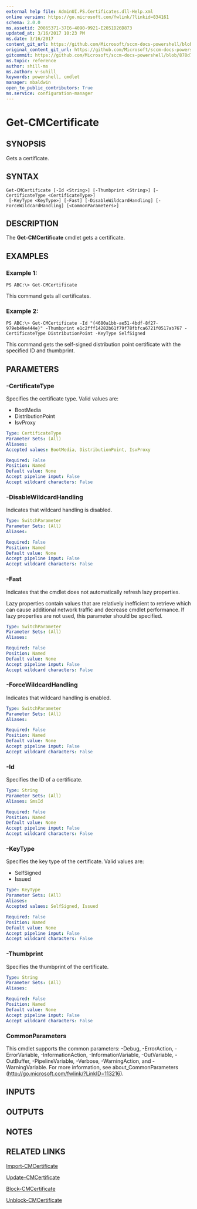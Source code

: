 ```yaml
---
external help file: AdminUI.PS.Certificates.dll-Help.xml
online version: https://go.microsoft.com/fwlink/?linkid=834161
schema: 2.0.0
ms.assetid: 20865371-37E6-4090-9921-E2051D26D873
updated_at: 3/16/2017 10:23 PM
ms.date: 3/16/2017
content_git_url: https://github.com/Microsoft/sccm-docs-powershell/blob/live/sccm-cmdlets/ConfigurationManager/vlatest/Get-CMCertificate.md
original_content_git_url: https://github.com/Microsoft/sccm-docs-powershell/blob/live/sccm-cmdlets/ConfigurationManager/vlatest/Get-CMCertificate.md
gitcommit: https://github.com/Microsoft/sccm-docs-powershell/blob/878d763dc5aa42ef726c148331bcba954cf6773e/sccm-cmdlets/ConfigurationManager/vlatest/Get-CMCertificate.md
ms.topic: reference
author: shill-ms
ms.author: v-suhill
keywords: powershell, cmdlet
manager: mbaldwin
open_to_public_contributors: True
ms.service: configuration-manager
---
```


# Get-CMCertificate

## SYNOPSIS
Gets a certificate.

## SYNTAX

```
Get-CMCertificate [-Id <String>] [-Thumbprint <String>] [-CertificateType <CertificateType>]
 [-KeyType <KeyType>] [-Fast] [-DisableWildcardHandling] [-ForceWildcardHandling] [<CommonParameters>]
```

## DESCRIPTION
The **Get-CMCertificate** cmdlet gets a certificate.

## EXAMPLES

### Example 1:
```
PS ABC:\> Get-CMCertificate
```

This command gets all certificates.

### Example 2:
```
PS ABC:\> Get-CMCertificate -Id "{4680a1bb-ae51-4bdf-8f27-979eb49e444e}" -Thumbprint e1c2fff14282b61f79f78fbfca6721f0517ab767 -CertificateType DistributionPoint -KeyType SelfSigned
```

This command gets the self-signed distribution point certificate with the specified ID and thumbprint.

## PARAMETERS

### -CertificateType
Specifies the certificate type.
Valid values are:

- BootMedia
- DistributionPoint
- IsvProxy

```yaml
Type: CertificateType
Parameter Sets: (All)
Aliases:
Accepted values: BootMedia, DistributionPoint, IsvProxy

Required: False
Position: Named
Default value: None
Accept pipeline input: False
Accept wildcard characters: False
```

### -DisableWildcardHandling
Indicates that wildcard handling is disabled.

```yaml
Type: SwitchParameter
Parameter Sets: (All)
Aliases:

Required: False
Position: Named
Default value: None
Accept pipeline input: False
Accept wildcard characters: False
```

### -Fast
Indicates that the cmdlet does not automatically refresh lazy properties.

Lazy properties contain values that are relatively inefficient to retrieve which can cause additional network traffic and decrease cmdlet performance.
If lazy properties are not used, this parameter should be specified.

```yaml
Type: SwitchParameter
Parameter Sets: (All)
Aliases:

Required: False
Position: Named
Default value: None
Accept pipeline input: False
Accept wildcard characters: False
```

### -ForceWildcardHandling
Indicates that wildcard handling is enabled.

```yaml
Type: SwitchParameter
Parameter Sets: (All)
Aliases:

Required: False
Position: Named
Default value: None
Accept pipeline input: False
Accept wildcard characters: False
```

### -Id
Specifies the ID of a certificate.

```yaml
Type: String
Parameter Sets: (All)
Aliases: SmsId

Required: False
Position: Named
Default value: None
Accept pipeline input: False
Accept wildcard characters: False
```

### -KeyType
Specifies the key type of the certificate.
Valid values are:

- SelfSigned
- Issued

```yaml
Type: KeyType
Parameter Sets: (All)
Aliases:
Accepted values: SelfSigned, Issued

Required: False
Position: Named
Default value: None
Accept pipeline input: False
Accept wildcard characters: False
```

### -Thumbprint
Specifies the thumbprint of the certificate.

```yaml
Type: String
Parameter Sets: (All)
Aliases:

Required: False
Position: Named
Default value: None
Accept pipeline input: False
Accept wildcard characters: False
```

### CommonParameters
This cmdlet supports the common parameters: -Debug, -ErrorAction, -ErrorVariable, -InformationAction, -InformationVariable, -OutVariable, -OutBuffer, -PipelineVariable, -Verbose, -WarningAction, and -WarningVariable. For more information, see about_CommonParameters (http://go.microsoft.com/fwlink/?LinkID=113216).

## INPUTS

## OUTPUTS

## NOTES

## RELATED LINKS

[Import-CMCertificate](xref:ConfigurationManager/vlatest/Import-CMCertificate.md)

[Update-CMCertificate](xref:ConfigurationManager/vlatest/Update-CMCertificate.md)

[Block-CMCertificate](xref:ConfigurationManager/vlatest/Block-CMCertificate.md)

[Unblock-CMCertificate](xref:ConfigurationManager/vlatest/Unblock-CMCertificate.md)
